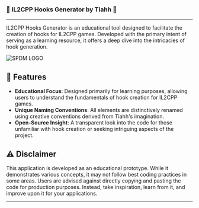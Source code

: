 
### <summary>🔧 IL2CPP Hooks Generator by Tiahh 🔧</summary>

---

IL2CPP Hooks Generator is an educational tool designed to facilitate the creation of hooks for IL2CPP games. Developed with the primary intent of serving as a learning resource, it offers a deep dive into the intricacies of hook generation.

![SPDM LOGO](https://cdn.discordapp.com/attachments/1011317111295053876/1163911496905019392/SPDM_grafica.png?ex=65414c0d&is=652ed70d&hm=12ad32c94bc55be4a2152b805f5fe32b297d427dce3754b1a9bcfb542fa17384&)

## 📌 Features

- **Educational Focus**: Designed primarily for learning purposes, allowing users to understand the fundamentals of hook creation for IL2CPP games.
- **Unique Naming Conventions**: All elements are distinctively renamed using creative conventions derived from Tiahh's imagination.
- **Open-Source Insight**: A transparent look into the code for those unfamiliar with hook creation or seeking intriguing aspects of the project.

## ⚠️ Disclaimer

This application is developed as an educational prototype. While it demonstrates various concepts, it may not follow best coding practices in some areas. Users are advised against directly copying and pasting the code for production purposes. Instead, take inspiration, learn from it, and improve upon it for your applications.

---


